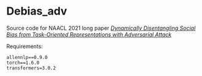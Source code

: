 # Debias_adv
Source code for NAACL 2021 long paper *[Dynamically Disentangling Social Bias from Task-Oriented Representations with Adversarial Attack](https://www.aclweb.org/anthology/2021.naacl-main.293.pdf)*

Requirements:
```
allennlp==0.9.0
torch==1.6.0
transformers=3.0.2
```
